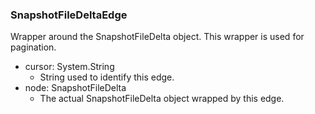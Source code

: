 ### SnapshotFileDeltaEdge
Wrapper around the SnapshotFileDelta object. This wrapper is used for pagination.

- cursor: System.String
  - String used to identify this edge.
- node: SnapshotFileDelta
  - The actual SnapshotFileDelta object wrapped by this edge.
